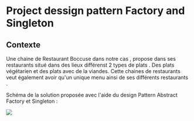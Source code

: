 # Project dessign pattern Factory and Singleton

## Contexte 

Une chaine de Restaurant Boccuse dans notre cas , propose dans ses restaurants situé dans des lieux différenst 2 types de plats . Des plats végétarien et des plats avec de la viandes. Cette chaines de restaurants veut également avoir qu'un unique menu ainsi de ses différents restaurants . 

Schéma de la solution proposée avec l'aide du design Pattern Abstract Factory et Singleton : 

![](https://i.imgur.com/zxSF543.png)